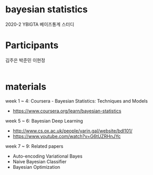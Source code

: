 # bayesian statistics
2020-2 YBIGTA 베이즈통계 스터디

# Participants
김주은 박준민 이현정 <br><br>

# materials
week 1 ~ 4: Coursera - Bayesian Statistics: Techniques and Models
- https://www.coursera.org/learn/bayesian-statistics

week 5 ~ 6: Bayesian Deep Learning
- http://www.cs.ox.ac.uk/people/yarin.gal/website/bdl101/
- https://www.youtube.com/watch?v=G6tUZRHnJYc

week 7 ~ 9: Related papers
- Auto-encoding Variational Bayes
- Naive Bayesian Classifier
- Bayesian Optimization


